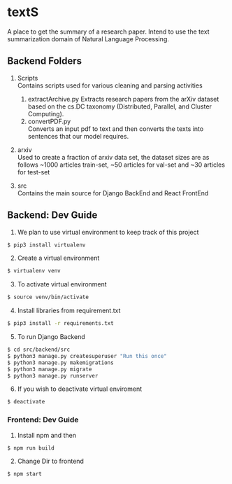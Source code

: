 # textS

A place to get the summary of a research paper.
Intend to use the text summarization domain of Natural Language Processing.

## Backend Folders
1. Scripts<br>
Contains scripts used for various cleaning and parsing activities
    1. extractArchive.py
    Extracts research papers from the arXiv dataset based on the cs.DC taxonomy 
(Distributed, Parallel, and Cluster Computing).
    2. convertPDF.py <br>
Converts an input pdf to text and then converts the texts into sentences that 
our model requires.

2. arxiv <br>
Used to create a fraction of arxiv data set, the dataset sizes are as follows
~1000 articles train-set, ~50 articles for val-set and ~30 articles for test-set<br>

3. src <br>
Contains the main source for Django BackEnd and React FrontEnd

## Backend: Dev Guide

1. We plan to use virtual environment to keep track of this project
```bash
$ pip3 install virtualenv
```

2. Create a virtual environment
```bash
$ virtualenv venv
```

3. To activate virtual environment
```bash
$ source venv/bin/activate
```

4. Install libraries from requirement.txt
```bash
$ pip3 install -r requirements.txt
```

5. To run Django Backend
```bash
$ cd src/backend/src
$ python3 manage.py createsuperuser "Run this once"
$ python3 manage.py makemigrations
$ python3 manage.py migrate
$ python3 manage.py runserver
```

6. If you wish to deactivate virtual enviroment
```bash
$ deactivate
```
### Frontend: Dev Guide

1. Install npm and then
```bash
$ npm run build
```

2. Change Dir to frontend
```bash
$ npm start
```